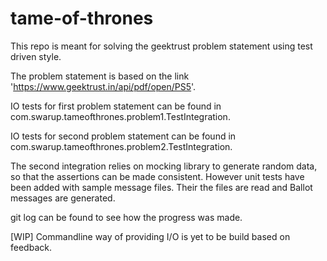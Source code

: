 # tame-of-thrones

This repo is meant for solving the geektrust problem statement using test driven style.

The problem statement is based on the link 'https://www.geektrust.in/api/pdf/open/PS5'.

IO tests for first problem statement can be found in com.swarup.tameofthrones.problem1.TestIntegration.

IO tests for second problem statement can be found in com.swarup.tameofthrones.problem2.TestIntegration.

The second integration relies on mocking library to generate random data, so that the assertions can be made consistent.
However unit tests have been added with sample message files. Their the files are read and Ballot messages are generated.

git log can be found to see how the progress was made.

[WIP] Commandline way of providing I/O is yet to be build based on feedback.

